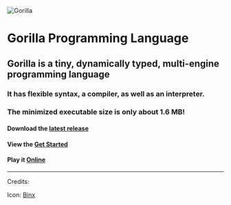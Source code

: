 ![Gorilla](https://i.imgur.com/lX7Vzr0.png)

# Gorilla Programming Language

## Gorilla is a tiny, dynamically typed, multi-engine programming language

### It has flexible syntax, a compiler, as well as an interpreter.

### The minimized executable size is only about 1.6 MB!

#### Download the [latest release](https://github.com/SnowballSH/Gorilla/releases)

#### View the [Get Started](https://github.com/SnowballSH/Gorilla/blob/master/docs/start.md)

#### Play it [Online](https://snowballsh.me/Gorilla-Playground/)

---

Credits:

Icon: [Binx](https://github.com/Binx-Codes)
